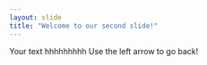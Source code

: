 ```yaml
---
layout: slide
title: "Welcome to our second slide!"
---
```

Your text hhhhhhhhh
Use the left arrow to go back!

